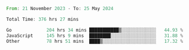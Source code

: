 <!--START_SECTION:waka-->

```rust
From: 21 November 2023 - To: 25 May 2024

Total Time: 376 hrs 27 mins

Go             204 hrs 34 mins ███████████▒░░░░░░░░░░░░░   44.93 %
JavaScript     145 hrs 9 mins  ████████░░░░░░░░░░░░░░░░░   31.88 %
Other          78 hrs 51 mins  ████▒░░░░░░░░░░░░░░░░░░░░   17.32 %
```

<!--END_SECTION:waka-->
